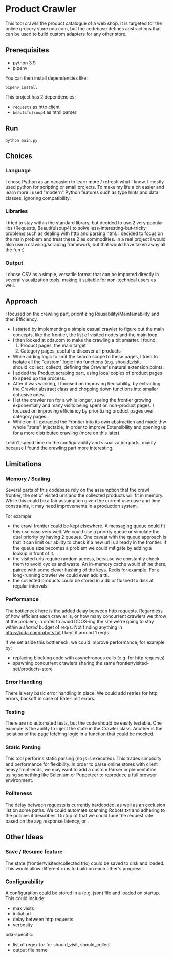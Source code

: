 # Product Crawler

This tool crawls the product catalogue of a web shop. It is targeted for the online grocery store oda.com, but the codebase defines abstractions that can be used to build custom adapters for any other store.


## Prerequisites

- python 3.9
- pipenv

You can then install dependencies like:
```
pipenv install
```

This project has 2 dependencies:
- `requests` as http client
- `beautifulsoup4` as html parser

## Run

```
python main.py
```



## Choices

### Language
I chose Python as an occasion to learn more / refresh what I know. I mostly used python for scripting or small projects. To make my life a bit easier and learn more I used "modern" Python features such as type hints and data classes, ignoring compatibility.

### Libraries
I tried to stay within the standard library, but decided to use 2 very popular libs (Requests, Beautifulsoup4) to solve less-interesting-but-tricky problems such as dealing with http and parsing html. I decided to focus on the main problem and treat these 2 as commodities. In a real project I would also use a crawling/scraping framework, but that would have taken away all the fun :)

### Output
I chose CSV as a simple, versatile format that can be imported directly in several visualization tools, making it suitable for non-technical users as well.

## Approach

I focused on the crawling part, prioritizing Reusability/Maintainability and then Efficiency.

- I started by implementing a simple casual crawler to figure out the main concepts, like the frontier, the list of visited nodes and the main loop.
- I then looked at oda.com to make the crawling a bit smarter. I found:
   1. Product pages, the main target
   2. Category pages, useful to discover all products
- While adding logic to limit the search scope to these pages, I tried to isolate all the "custom" logic into functions (e.g. should_visit, should_collect, collect), defining the Crawler's natural extension points.
- I added the Product scraping part, using local copies of product pages to speed up the process.
- After it was working, I focused on improving Reusability, by extracting the Crawler abstract class and chopping down functions into smaller cohesive ones.
- I let the crawler run for a while longer, seeing the frontier growing exponentially and many visits being spent on non-product pages. I focused on improving efficiency by prioritizing product pages over category pages.
- While on it I extracted the Frontier into its own abstraction and made thw whole "state" injectable, in order to improve Extensibility and opening up for a more distributed crawling (more on this later).

I didn't spend time on the configurability and visualization parts, mainly because I found the crawling part more interesting.


## Limitations

### Memory / Scaling
Several parts of this codebase rely on the assumption that the crawl frontier, the set of visited urls and the collected products will fit in memory. While this could be a fair assumption given the current use case and time constraints, it may need improvements in a production system.

For example:
- the crawl frontier could be kept elsewhere. A messaging queue could fit this use case very well. We could use a priority queue or simulate the dual priority by having 2 queues. One caveat with the queue approach is that it can limit our ability to check if a new url is already in the frontier. If the queue size becomes a problem we could mitigate by adding a lookup in front of it.
- the visited urls require random access, because we constantly check them to avoid cycles and waste. An in-memory cache would shine there, paired with some clever hashing of the keys. Redis for example. For a long-running crawler we could even add a ttl.
- the collected products could be stored in a db or flushed to disk at regular intervals.

### Performance
The bottleneck here is the added delay between http requests. Regardless of how efficient each crawler is, or how many concurrent crawlers we throw at the problem, in order to avoid DDOS-ing the site we're going to stay within a *shared* budget of req/s. Not finding anything in https://oda.com/robots.txt I kept it around 1 req/s. 

If we set aside this bottleneck, we could improve performance, for example by:
- replacing blocking code with asynchronous calls (e.g. for http requests)
- spawning concurrent crawlers sharing the same frontier/visited-set/products-store

### Error Handling
There is very basic error handling in place. We could add retries for http errors, backoff in case of Rate-limit errors.

### Testing
There are no automated tests, but the code should be easily testable. One example is the ability to inject the state in the Crawler class. Another is the isolation of the page fetching logic in a function that could be mocked.

### Static Parsing
This tool performs static parsing (no js is executed). This trades simplicity and performance for flexibility. In order to parse online stores with client heavy front-ends, we may want to add a custom Parser implementation using something like Selenium or Puppeteer to reproduce a full browser environment.

### Politeness
The delay between requests is currently hardcoded, as well as an exclusion list on some paths. We could automate scanning Robots.txt and adhering to the policies it describes. On top of that we could tune the request rate based on the avg response latency, or . 


## Other Ideas

### Save / Resume feature
The state (frontier/visited/collected trio) could be saved to disk and loaded. This would allow different runs to build on each other's progress.

### Configurability
A configuration could be stored in a (e.g. json) file and loaded on startup. This could include:

 - max visits
 - initial url
 - delay between http requests
 - verbosity

 oda-specific:
 - list of regex for for should_visit, should_collect
 - output file name
 
